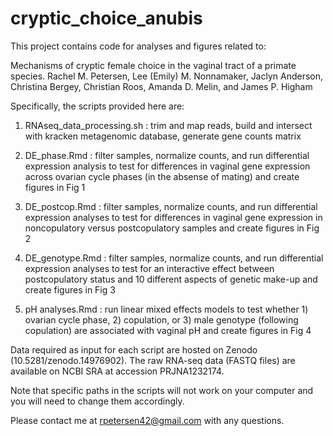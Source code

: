 # cryptic_choice_anubis

This project contains code for analyses and figures related to:

Mechanisms of cryptic female choice in the vaginal tract of a primate species. 
Rachel M. Petersen, Lee (Emily) M. Nonnamaker, Jaclyn Anderson, Christina Bergey, Christian Roos, Amanda D. Melin, and James P. Higham

Specifically, the scripts provided here are:

  1. RNAseq_data_processing.sh : trim and map reads, build and intersect with kracken metagenomic database, generate gene counts matrix

  2. DE_phase.Rmd : filter samples, normalize counts, and run differential expression analysis to test for differences in vaginal gene expression across ovarian cycle phases (in the absense of mating) and create figures in Fig 1

  3. DE_postcop.Rmd : filter samples, normalize counts, and run differential expression analyses to test for differences in vaginal gene expression in noncopulatory versus postcopulatory samples and create figures in Fig 2

  4. DE_genotype.Rmd : filter samples, normalize counts, and run differential expression analyses to test for an interactive effect between postcopulatory status and 10 different aspects of genetic make-up and create figures in Fig 3

  5. pH analyses.Rmd : run linear mixed effects models to test whether 1) ovarian cycle phase, 2) copulation, or 3) male genotype (following copulation) are associated with vaginal pH and create figures in Fig 4


Data required as input for each script are hosted on Zenodo (10.5281/zenodo.14976902). The raw RNA-seq data (FASTQ files) are available on NCBI SRA at accession PRJNA1232174.

Note that specific paths in the scripts will not work on your computer and you will need to change them accordingly.

Please contact me at rpetersen42@gmail.com with any questions.

